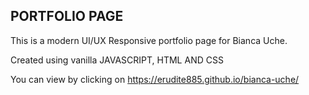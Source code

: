 ## PORTFOLIO PAGE

This is a modern UI/UX 
Responsive portfolio page for Bianca Uche.

Created using vanilla 
JAVASCRIPT, HTML AND CSS

You can view by clicking on
https://erudite885.github.io/bianca-uche/
